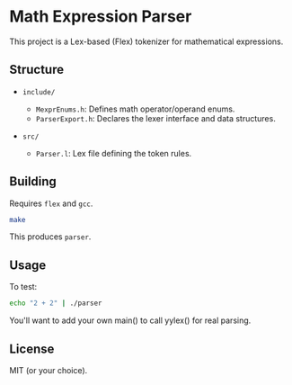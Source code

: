 # Math Expression Parser

This project is a Lex-based (Flex) tokenizer for mathematical expressions.

## Structure

- `include/`
  - `MexprEnums.h`: Defines math operator/operand enums.
  - `ParserExport.h`: Declares the lexer interface and data structures.

- `src/`
  - `Parser.l`: Lex file defining the token rules.

## Building

Requires `flex` and `gcc`.

```bash
make
```

This produces `parser`.

## Usage

To test:

```bash
echo "2 + 2" | ./parser
```

You'll want to add your own main() to call yylex() for real parsing.

## License

MIT (or your choice).
